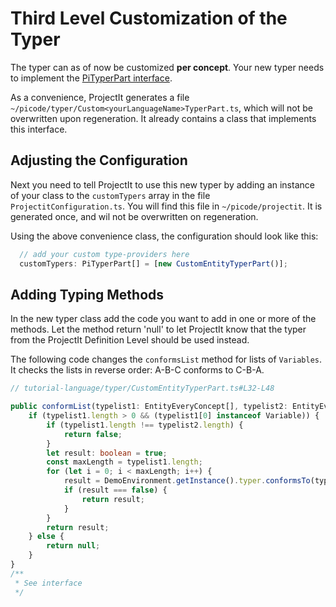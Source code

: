 
# Third Level Customization of the Typer

The typer can as of now be customized **per concept**. Your new typer needs 
to implement the [PiTyperPart interface](/060_Under_the_Hood/020_The_PiTool_Interfaces/050_PiTyper_Interface).

As a convenience, ProjectIt generates a file `~/picode/typer/Custom<yourLanguageName>TyperPart.ts`,
which will not be overwritten upon regeneration. It already contains a class that implements this interface.

## Adjusting the Configuration
Next you need to tell ProjectIt to use this new typer by adding an
instance of your class to the `customTypers` array in
the file `ProjectitConfiguration.ts`. You will find this file in `~/picode/projectit`.
It is generated once, and wil not be overwritten on regeneration.

Using the above convenience class, the configuration should look like this:

```ts
  // add your custom type-providers here
  customTypers: PiTyperPart[] = [new CustomEntityTyperPart()];
```

## Adding Typing Methods

In the new typer class add the code you want to add in one or more of the methods. Let the method return 'null'
to let ProjectIt know that the typer from the ProjectIt Definition Level should be used instead.

The following code changes the `conformsList` method for lists of `Variables`. It checks the lists in 
reverse order: A-B-C conforms to C-B-A.

```ts
// tutorial-language/typer/CustomEntityTyperPart.ts#L32-L48

public conformList(typelist1: EntityEveryConcept[], typelist2: EntityEveryConcept[]): boolean | null {
    if (typelist1.length > 0 && (typelist1[0] instanceof Variable)) {
        if (typelist1.length !== typelist2.length) {
			return false;
		}
		let result: boolean = true;
		const maxLength = typelist1.length;
		for (let i = 0; i < maxLength; i++) {
			result = DemoEnvironment.getInstance().typer.conformsTo(typelist1[i], typelist2[maxLength - i - 1]);
			if (result === false) {
				return result;
			}
		}
		return result;
    } else {
        return null;
    }
}
/**
 * See interface
 */
```
